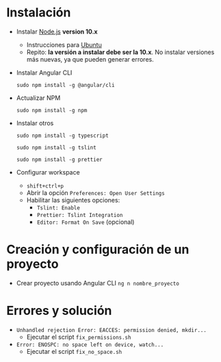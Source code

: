 # Instalación

- Instalar [Node.js](https://github.com/nodesource/distributions/blob/master/README.md) **version 10.x**

  - Instrucciones para [Ubuntu](https://github.com/nodesource/distributions/blob/master/README.md#debinstall)
  - Repito: **la versión a instalar debe ser la 10.x**. No instalar versiones más nuevas, ya que pueden generar errores.

- Instalar Angular CLI

  `sudo npm install -g @angular/cli`

- Actualizar NPM

  `sudo npm install -g npm`

- Instalar otros

  `sudo npm install -g typescript`

  `sudo npm install -g tslint`

  `sudo npm install -g prettier`

- Configurar workspace
  - `shift+ctrl+p`
  - Abrir la opción `Preferences: Open User Settings`
  - Habilitar las siguientes opciones:
    - `Tslint: Enable`
    - `Prettier: Tslint Integration`
    - `Editor: Format On Save` (opcional)

# Creación y configuración de un proyecto

- Crear proyecto usando Angular CLI
  `ng n nombre_proyecto`

# Errores y solución

- `Unhandled rejection Error: EACCES: permission denied, mkdir...`
  - Ejecutar el script `fix_permissions.sh`
- `Error: ENOSPC: no space left on device, watch...`
  - Ejecutar el script `fix_no_space.sh`
